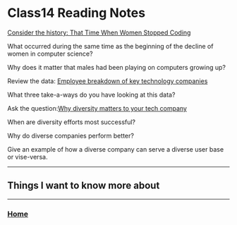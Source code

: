 # Class14 Reading Notes

[Consider the history: That Time When Women Stopped Coding](https://www.npr.org/sections/money/2014/10/21/357629765/when-women-stopped-coding)

What occurred during the same time as the beginning of the decline of women in computer science?

Why does it matter that males had been playing on computers growing up?

Review the data: [Employee breakdown of key technology companies](https://informationisbeautiful.net/visualizations/diversity-in-tech/)

What three take-a-ways do you have looking at this data?

Ask the question:[Why diversity matters to your tech company](https://www.usatoday.com/story/tech/columnist/2015/07/21/why-diversity-matters-your-tech-company/30419871/)

When are diversity efforts most successful?

Why do diverse companies perform better?

Give an example of how a diverse company can serve a diverse user base or vise-versa.

----
## Things I want to know more about


---
### [Home](https://github.com/MISalz/301_Reading_Notes)